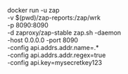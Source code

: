 docker run -u zap \
  -v $(pwd)/zap-reports:/zap/wrk \
  -p 8090:8090 \
  -d zaproxy/zap-stable zap.sh -daemon \
  -host 0.0.0.0 -port 8090 \
  -config api.addrs.addr.name=.* \
  -config api.addrs.addr.regex=true \
  -config api.key=mysecretkey123

